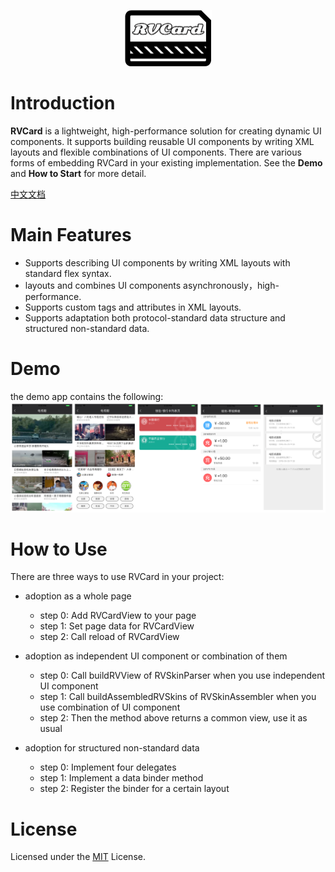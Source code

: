 <p align="center" >
  <img src="https://github.com/klarm/KMCard/blob/master/logo.png" width="139" height="90" alt="RVCard" title="RVCard">
</p>

# Introduction
**RVCard** is a lightweight, high-performance solution for creating dynamic UI components. It supports building reusable UI components by writing XML layouts and flexible combinations of UI components. There are various forms of embedding RVCard in your existing implementation. See the **Demo** and **How to Start** for more detail.  

[中文文档](/README_CN.md)

# Main Features
- Supports describing UI components by writing XML layouts with standard flex syntax.
- layouts and combines UI components asynchronously，high-performance.
- Supports custom tags and attributes in XML layouts.
- Supports adaptation both protocol-standard data structure and structured non-standard data.

# Demo 
the demo app contains the following:
<img src="https://github.com/klarm/KMCard/blob/master/demos.png"/>

# How to Use
There are three ways to use RVCard in your project:
- adoption as a whole page
	- step 0: Add RVCardView to your page
	- step 1: Set page data for RVCardView
	- step 2: Call reload of RVCardView

- adoption as independent UI component or combination of them
	- step 0: Call buildRVView of RVSkinParser when you use independent UI component
	- step 1: Call buildAssembledRVSkins of RVSkinAssembler when you use combination of UI component
	- step 2: Then the method above returns a common view, use it as usual

- adoption for structured non-standard data
	- step 0: Implement four delegates
	- step 1: Implement a data binder method 
	- step 2: Register the binder for a certain layout
   
# License
Licensed under the [MIT](https://github.com/klarm/KMCard/blob/master/LICENSE) License.
